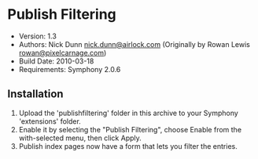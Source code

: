 # Publish Filtering

* Version: 1.3  
* Authors: Nick Dunn <nick.dunn@airlock.com> (Originally by Rowan Lewis <rowan@pixelcarnage.com>)  
* Build Date: 2010-03-18  
* Requirements: Symphony 2.0.6


## Installation

1. Upload the 'publishfiltering' folder in this archive to your Symphony 'extensions' folder.
2. Enable it by selecting the "Publish Filtering", choose Enable from the with-selected menu, then click Apply.
3. Publish index pages now have a form that lets you filter the entries.